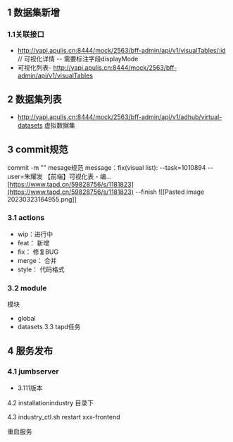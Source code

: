 ## 1 数据集新增

### 1.1关联接口

-   http://yapi.apulis.cn:8444/mock/2563/bff-admin/api/v1/visualTables/:id // 可视化详情 -- 需要标注字段displayMode
- 可视化列表- http://yapi.apulis.cn:8444/mock/2563/bff-admin/api/v1/visualTables 

## 2 数据集列表

-   http://yapi.apulis.cn:8444/mock/2563/bff-admin/api/v1/adhub/virtual-datasets  虚拟数据集

## 3 commit规范

commit -m "" mesage规范
message：fix(visual list): --task=1010894 --user=朱耀发 【前端】可视化表 - 编... [https://www.tapd.cn/59828756/s/1181823](https://www.tapd.cn/59828756/s/1181823) --finish
![[Pasted image 20230323164955.png]]
### 3.1 actions

- wip：进行中
- feat： 新增
- fix： 修复BUG
- merge： 合并
- style： 代码格式

### 3.2  module
模块
- global
- datasets
3.3 tapd任务


## 4 服务发布

### 4.1 jumbserver

- 3.111版本

4.2 installationindustry 目录下

4.3 industry_ctl.sh  restart xxx-frontend

重启服务